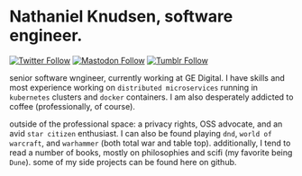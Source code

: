# Nathaniel Knudsen, software engineer.
[![Twitter Follow](https://img.shields.io/badge/twitter-@stoicswe-blue?logo=twitter)](https://twitter.com/stoicswe) [![Mastodon Follow](https://img.shields.io/badge/mastodon-@stoicswe-purple?logo=mastodon)](https://mastodon.social/@stoicswe) [![Tumblr Follow](https://img.shields.io/badge/tumblr-@stoicswe-black?logo=tumblr)](https://www.tumblr.com/stoicswe) 

senior software wngineer, currently working at GE Digital. I have skills and most experience working on `distributed microservices` running in `kubernetes` clusters and `docker` containers. I am also desperately addicted to coffee (professionally, of course).

outside of the professional space: a privacy rights, OSS advocate, and an avid `star citizen` enthusiast. I can also be found playing `dnd`, `world of warcraft`, and `warhammer` (both total war and table top). additionally, I tend to read a number of books, mostly on philosophies and scifi (my favorite being `Dune`). some of my side projects can be found here on github.
